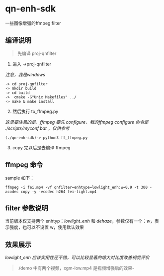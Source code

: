 # qn-enh-sdk
一些图像增强的ffmpeg filter

## 编译说明
> 先编译 proj-qnfilter
1. 进入 ->proj-qnfilter

*注意，我是windows*
```
-> cd proj-qnfilter
-> mkdir build
-> cd build
->  cmake -G"Unix Makefiles" ../
-> make & make install
```
2. 然后执行 to_ffmpeg.py
 
*这里要注意的是，ffmpeg 要先 configure，我的ffmpeg configure 命令是 ./scripts/myconf.bat ，仅供参考*
```
(./qn-enh-sdk)-> python3 ff_ffmpeg.py 
```

3. copy 完以后是去编译 ffmpeg

## ffmpeg 命令
sample 如下：
```
ffmpeg -i fei.mp4 -vf qnfilter=enhtype=lowlight_enh:w=0.9 -t 300 -acodec copy -y -vcodec h264 fei-light.mp4
```

## filter 参数说明
当前版本仅支持两个 enhtyp：*lowlight_enh* 和 *dehaze*，参数仅有一个：*w*，表示强度，也可以不设置 w，使用默认效果

## 效果展示
*lowlight_enh 应该实用性还不错，可以比较显著的增大对比度改善视觉评价*

> ./demo 中有两个视频，xgm-low.mp4 是视频增强后的效果-

